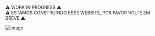 :warning: WORK IN PROGRESS :warning:  
:warning: ESTAMOS CONSTRUINDO ESSE WEBSITE, POR FAVOR VOLTE EM BREVE :warning:

![image](https://github.com/talktopri/talktopri/blob/master/Screen%20Shot%202020-09-24%20at%209.40.44%20AM.png)
